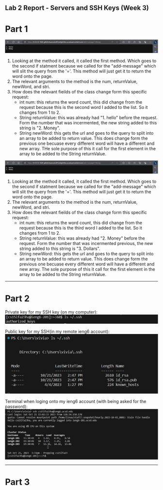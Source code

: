 ## Lab 2 Report - Servers and SSH Keys (Week 3)

# Part 1
![Image](https://raw.githubusercontent.com/viviantran706/cse15l-lab-report/main/Screenshot%202023-10-18%20190330.png)
1. Looking at the method it called, it called the first method. Which goes to the second if statment because we called for the
 "add-message" which will slit the query from the '='. This method will just get it to return the word onto the page.
2. The relevant arguments to the method is the num, returnValue, newWord, and stri.
3. How does the relevant fieilds of the class change form this specific request:
   - int num: this returns the word count, this did change from the request because this is the second word I added to the list.
     So it changes from 1 to 2.
   - String returnValue: this was already had "1. hello" before the request. Form the number that was incermented, the new string
     added to this string is "2. Money".
   - String newWord: this gets the url and goes to the query to split into an array to be added to return value. This does
     change form the previous one becuase every different word will have a different and new array. THe sole purpose of this it
     call for the first element in the array to be added to the String returnValue.


![Image](https://raw.githubusercontent.com/viviantran706/cse15l-lab-report/main/Screenshot%202023-10-18%20190330.png)
1. Looking at the method it called, it called the first method. Which goes to the second if statment because we called for the
 "add-message" which will slit the query from the '='. This method will just get it to return the word onto the page.
2. The relevant arguments to the method is the num, returnValue, newWord, and stri.
3. How does the relevant fieilds of the class change form this specific request:
   - int num: this returns the word count, this did change from the request because this is the third word I added to the list.
     So it changes from 1 to 2.
   - String returnValue: this was already had "2. Money" before the request. Form the number that was incermented previous, the new string
     added to this string is "3. Dollars".
   - String newWord: this gets the url and goes to the query to split into an array to be added to return value. This does
     change form the previous one becuase every different word will have a different and new array. The sole purpose of this it
     call for the first element in the array to be added to the String returnValue.


------------
# Part 2

Private key for my SSH key (on my computer):
![Image](https://raw.githubusercontent.com/viviantran706/cse15l-lab-report/main/Screenshot%202023-10-21%20145957.png)

Public key for my SSH(in my remote ieng6 account):
![Image](https://raw.githubusercontent.com/viviantran706/cse15l-lab-report/main/Screenshot%202023-10-21%20150026.png)

Terminal when loging onto my ieng6 account (with being asked for  the password):
![Image](https://raw.githubusercontent.com/viviantran706/cse15l-lab-report/main/Screenshot%202023-10-21%20153405.png)

----
# Part 3

